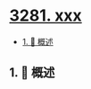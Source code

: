 # [3281. xxx](https://github.com/Tdahuyou/TNotes.leetcode/tree/main/notes/3281.%20xxx)

<!-- region:toc -->

- [1. 📝 概述](#1--概述)

<!-- endregion:toc -->

## 1. 📝 概述
